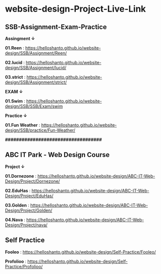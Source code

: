 # website-design-Project-Live-Link

## SSB-Assignment-Exam-Practice

**Assingment ↓**

**01.Reen** : https://helloshanto.github.io/website-design/SSB/Assignment/Reen/

**02.lucid** : https://helloshanto.github.io/website-design/SSB/Assignment/lucid/

**03.strict** : https://helloshanto.github.io/website-design/SSB/Assignment/strict/

**EXAM ↓**

**01.Swim** : https://helloshanto.github.io/website-design/SSB/SSB/Exam/swim

**Practice ↓**

**01.Fun Weather** : https://helloshanto.github.io/website-design/SSB/practice/Fun-Weather/

**###################################**

## ABC IT Park - Web Design Course

**Project ↓**

**01.Dornezone** : https://helloshanto.github.io/website-design/ABC-IT-Web-Design/Project/Dornezone/

**02.EduHas** : https://helloshanto.github.io/website-design/ABC-IT-Web-Design/Project/EduHas/

**03.Golden** : https://helloshanto.github.io/website-design/ABC-IT-Web-Design/Project/Golden/

**04.Nava** : https://helloshanto.github.io/website-design/ABC-IT-Web-Design/Project/nava/



## Self Practice

**Fooleo** : https://helloshanto.github.io/website-design/Self-Practice/Fooleo/

**Profolioo** : https://helloshanto.github.io/website-design/Self-Practice/Profolioo/











